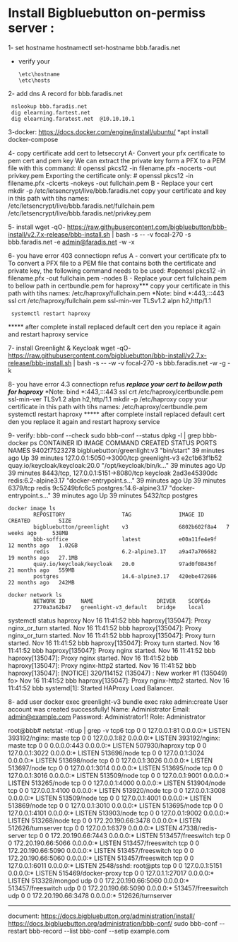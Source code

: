# Install Bigbluebutton on-permiss server :
1- set hostname  hostnamectl set-hostname bbb.faradis.net
  - verify your
    ```
    \etc\hostname
    \etc\hosts
    ```
2- add dns A record for bbb.faradis.net
   ```
    nslookup bbb.faradis.net
    dig elearning.fartest.net 
    dig elearning.faratest.net  @10.10.10.1
   ```

3-docker:
    https://docs.docker.com/engine/install/ubuntu/
   *apt install docker-compose

4- copy certificate 
  add cert to letseccryt
  A- Convert your pfx certificate to pem cert and pem key
     We can extract the private key form a PFX to a PEM file with this command:
       # openssl pkcs12 -in filename.pfx -nocerts -out privkey.pem
     Exporting the certificate only:
       # openssl pkcs12 -in filename.pfx -clcerts -nokeys -out fullchain.pem
  B - Replace your cert
      mkdir -p /etc/letsencrypt/live/bbb.faradis.net
      copy your certificate and key in this path with tihs names:
          /etc/letsencrypt/live/bbb.faradis.net/fullchain.pem
          /etc/letsencrypt/live/bbb.faradis.net/privkey.pem


5- install 
wget -qO- https://raw.githubusercontent.com/bigbluebutton/bbb-install/v2.7.x-release/bbb-install.sh | bash -s -- -v focal-270 -s bbb.faradis.net -e admin@faradis.net -w -x 


6- you have error 403 connectiopn refus
     A - convert your certificate pfx to 
          To convert a PFX file to a PEM file that contains both the certificate and private key, the following command needs to be used:
          #openssl pkcs12 -in filename.pfx -out fullchain.pem -nodes
     B - Replace your cert fullchain.pem to bellow path in certbundle.pem for haproxy***
         copy your certificate in this path with tihs names:
          /etc/haproxy/fullchain.pem
          *Note:  bind *:443,:::443 ssl crt /etc/haproxy/fullchain.pem ssl-min-ver TLSv1.2 alpn h2,http/1.1

     systemctl restart haproxy
***** after complete install replaced default cert den you replace it again and restart haproxy service

7- install Greenlight & Keycloak
wget -qO- https://raw.githubusercontent.com/bigbluebutton/bbb-install/v2.7.x-release/bbb-install.sh | bash -s -- -w -v focal-270 -s bbb.faradis.net -w -g -k

8- you have error 4.3 connectiopn refus
 ***replace your cert to bellow path for haproxy***
 *Note:  bind *:443,:::443 ssl crt /etc/haproxy/certbundle.pem ssl-min-ver TLSv1.2 alpn h2,http/1.1
      mkdir -p /etc/haproxy
     copy your certificate in this path with tihs names:
          /etc/haproxy/certbundle.pem
     systemctl restart haproxy
***** after complete install replaced default cert den you replace it again and restart haproxy service

9- verify:
    bbb-conf --check
    sudo bbb-conf --status
    dpkg -l | grep bbb-
    docker ps
            CONTAINER ID   IMAGE                            COMMAND                  CREATED          STATUS          PORTS                                NAMES
            9402f7523278   bigbluebutton/greenlight:v3      "bin/start"              39 minutes ago   Up 39 minutes   127.0.0.1:5050->3000/tcp             greenlight-v3
            e2c1b63f1b52   quay.io/keycloak/keycloak:20.0   "/opt/keycloak/bin/k…"   39 minutes ago   Up 39 minutes   8443/tcp, 127.0.0.1:5151->8080/tcp   keycloak
            2ad3e45390dc   redis:6.2-alpine3.17             "docker-entrypoint.s…"   39 minutes ago   Up 39 minutes   6379/tcp                             redis
            9c5249bfc6c5   postgres:14.6-alpine3.17         "docker-entrypoint.s…"   39 minutes ago   Up 39 minutes   5432/tcp                             postgres


    docker image ls
            REPOSITORY                  TAG               IMAGE ID       CREATED         SIZE
            bigbluebutton/greenlight    v3                6802b602f8a4   7 weeks ago     538MB
            bbb-soffice                 latest            e00a11fe4e9f   12 months ago   1.02GB
            redis                       6.2-alpine3.17    a9a47a706682   19 months ago   27.1MB
            quay.io/keycloak/keycloak   20.0              97ad0f08436f   21 months ago   559MB
            postgres                    14.6-alpine3.17   420ebe472686   22 months ago   242MB

    docker network ls
            NETWORK ID     NAME                    DRIVER    SCOPEdo
            2770a3a62b47   greenlight-v3_default   bridge    local

systemctl status haproxy
            Nov 16 11:41:52 bbb haproxy[135047]: Proxy nginx_or_turn started.
            Nov 16 11:41:52 bbb haproxy[135047]: Proxy nginx_or_turn started.
            Nov 16 11:41:52 bbb haproxy[135047]: Proxy turn started.
            Nov 16 11:41:52 bbb haproxy[135047]: Proxy turn started.
            Nov 16 11:41:52 bbb haproxy[135047]: Proxy nginx started.
            Nov 16 11:41:52 bbb haproxy[135047]: Proxy nginx started.
            Nov 16 11:41:52 bbb haproxy[135047]: Proxy nginx-http2 started.
            Nov 16 11:41:52 bbb haproxy[135047]: [NOTICE] 320/114152 (135047) : New worker #1 (135049) fo>
            Nov 16 11:41:52 bbb haproxy[135047]: Proxy nginx-http2 started.
            Nov 16 11:41:52 bbb systemd[1]: Started HAProxy Load Balancer.


8- add user 
docker exec greenlight-v3 bundle exec rake admin:create
User account was created successfully!
  Name: Administrator
  Email: admin@example.com
  Password: Administrator1!
  Role: Administrator


root@bbb# netstat -ntlup | grep -v tcp6
tcp        0      0 127.0.0.1:81            0.0.0.0:*               LISTEN      393192/nginx: maste
tcp        0      0 127.0.0.1:82            0.0.0.0:*               LISTEN      393192/nginx: maste
tcp        0      0 0.0.0.0:443             0.0.0.0:*               LISTEN      507930/haproxy
tcp        0      0 127.0.0.1:3022          0.0.0.0:*               LISTEN      513696/node
tcp        0      0 127.0.0.1:3024          0.0.0.0:*               LISTEN      513698/node
tcp        0      0 127.0.0.1:3026          0.0.0.0:*               LISTEN      513697/node
tcp        0      0 127.0.0.1:3014          0.0.0.0:*               LISTEN      513695/node
tcp        0      0 127.0.0.1:3016          0.0.0.0:*               LISTEN      513509/node
tcp        0      0 127.0.0.1:9001          0.0.0.0:*               LISTEN      513265/node
tcp        0      0 127.0.0.1:4000          0.0.0.0:*               LISTEN      513904/node
tcp        0      0 127.0.0.1:4100          0.0.0.0:*               LISTEN      513920/node
tcp        0      0 127.0.0.1:3008          0.0.0.0:*               LISTEN      513509/node
tcp        0      0 127.0.0.1:4001          0.0.0.0:*               LISTEN      513869/node
tcp        0      0 127.0.0.1:3010          0.0.0.0:*               LISTEN      513695/node
tcp        0      0 127.0.0.1:4101          0.0.0.0:*               LISTEN      513903/node
tcp        0      0 127.0.0.1:9002          0.0.0.0:*               LISTEN      513268/node
tcp        0      0 172.20.190.66:3478      0.0.0.0:*               LISTEN      512626/turnserver
tcp        0      0 127.0.0.1:6379          0.0.0.0:*               LISTEN      47338/redis-server
tcp        0      0 172.20.190.66:7443      0.0.0.0:*               LISTEN      513457/freeswitch
tcp        0      0 172.20.190.66:5066      0.0.0.0:*               LISTEN      513457/freeswitch
tcp        0      0 172.20.190.66:5090      0.0.0.0:*               LISTEN      513457/freeswitch
tcp        0      0 172.20.190.66:5060      0.0.0.0:*               LISTEN      513457/freeswitch
tcp        0      0 127.0.0.1:6011          0.0.0.0:*               LISTEN      2548/sshd: root@pts
tcp        0      0 127.0.0.1:5151          0.0.0.0:*               LISTEN      515469/docker-proxy
tcp        0      0 127.0.1.1:27017         0.0.0.0:*               LISTEN      513328/mongod
udp        0      0 172.20.190.66:5060      0.0.0.0:*                           513457/freeswitch
udp        0      0 172.20.190.66:5090      0.0.0.0:*                           513457/freeswitch
udp        0      0 172.20.190.66:3478      0.0.0.0:*                           512626/turnserver

-------------------------------------------------------------------------------------------------------------------------------------------------------------------------------------
document:
https://docs.bigbluebutton.org/administration/install/
https://docs.bigbluebutton.org/administration/bbb-conf/
sudo bbb-conf --restart
bbb-record --list
bbb-conf --setip example.com



